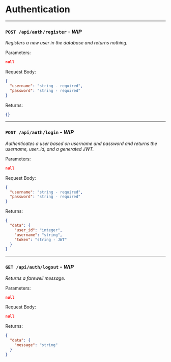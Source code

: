 # Authentication

---

### `POST /api/auth/register` - _WIP_

_Registers a new user in the database and returns nothing._

Parameters:

```json
null
```

Request Body:

```json
{
  "username": "string - required",
  "password": "string - required"
}
```

Returns:

```json
{}
```

---

### `POST /api/auth/login` - _WIP_

_Authenticates a user based on username and password and returns the username, user_id, and a generated JWT._

Parameters:

```json
null
```

Request Body:

```json
{
  "username": "string - required",
  "password": "string - required"
}
```

Returns:

```json
{
  "data": {
    "user_id": "integer",
    "username": "string",
    "token": "string - JWT"
  }
}
```

---

### `GET /api/auth/logout` - _WIP_

_Returns a farewell message._

Parameters:

```json
null
```

Request Body:

```json
null
```

Returns:

```json
{
  "data": {
    "message": "string"
  }
}
```
